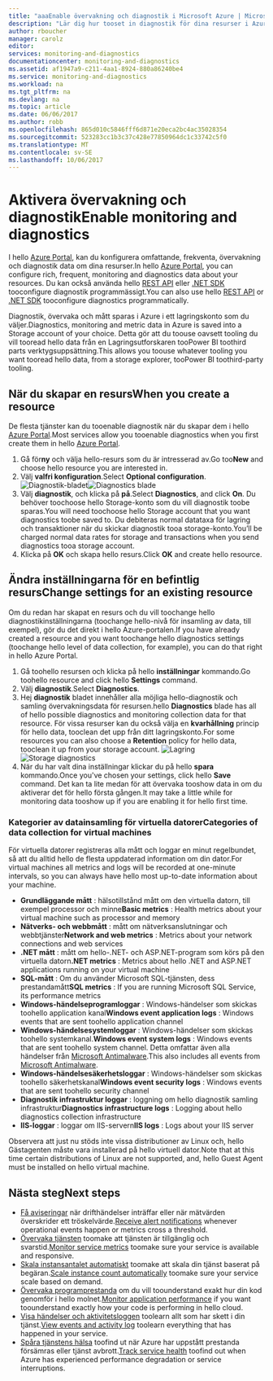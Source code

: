 ```yaml
---
title: "aaaEnable övervakning och diagnostik i Microsoft Azure | Microsoft Docs"
description: "Lär dig hur tooset in diagnostik för dina resurser i Azure."
author: rboucher
manager: carolz
editor: 
services: monitoring-and-diagnostics
documentationcenter: monitoring-and-diagnostics
ms.assetid: af1947a9-c211-4aa1-8924-880a86240be4
ms.service: monitoring-and-diagnostics
ms.workload: na
ms.tgt_pltfrm: na
ms.devlang: na
ms.topic: article
ms.date: 06/06/2017
ms.author: robb
ms.openlocfilehash: 865d010c5846fff6d871e20eca2bc4ac35028354
ms.sourcegitcommit: 523283cc1b3c37c428e77850964dc1c33742c5f0
ms.translationtype: MT
ms.contentlocale: sv-SE
ms.lasthandoff: 10/06/2017
---
```

# <a name="enable-monitoring-and-diagnostics"></a><span data-ttu-id="3ee17-103">Aktivera övervakning och diagnostik</span><span class="sxs-lookup"><span data-stu-id="3ee17-103">Enable monitoring and diagnostics</span></span>
<span data-ttu-id="3ee17-104">I hello [Azure Portal](https://portal.azure.com), kan du konfigurera omfattande, frekventa, övervakning och diagnostik data om dina resurser.</span><span class="sxs-lookup"><span data-stu-id="3ee17-104">In hello [Azure Portal](https://portal.azure.com), you can configure rich, frequent, monitoring and diagnostics data about your resources.</span></span> <span data-ttu-id="3ee17-105">Du kan också använda hello [REST API](https://msdn.microsoft.com/library/azure/dn931932.aspx) eller [.NET SDK](http://www.nuget.org/packages/Microsoft.Azure.Management.Monitor) tooconfigure diagnostik programmässigt.</span><span class="sxs-lookup"><span data-stu-id="3ee17-105">You can also use hello [REST API](https://msdn.microsoft.com/library/azure/dn931932.aspx) or [.NET SDK](http://www.nuget.org/packages/Microsoft.Azure.Management.Monitor) tooconfigure diagnostics programmatically.</span></span>

<span data-ttu-id="3ee17-106">Diagnostik, övervaka och mått sparas i Azure i ett lagringskonto som du väljer.</span><span class="sxs-lookup"><span data-stu-id="3ee17-106">Diagnostics, monitoring and metric data in Azure is saved into a Storage account of your choice.</span></span> <span data-ttu-id="3ee17-107">Detta gör att du toouse oavsett tooling du vill tooread hello data från en Lagringsutforskaren tooPower BI toothird parts verktygsuppsättning.</span><span class="sxs-lookup"><span data-stu-id="3ee17-107">This allows you toouse whatever tooling you want tooread hello data, from a storage explorer, tooPower BI toothird-party tooling.</span></span>

## <a name="when-you-create-a-resource"></a><span data-ttu-id="3ee17-108">När du skapar en resurs</span><span class="sxs-lookup"><span data-stu-id="3ee17-108">When you create a resource</span></span>
<span data-ttu-id="3ee17-109">De flesta tjänster kan du tooenable diagnostik när du skapar dem i hello [Azure Portal](https://portal.azure.com).</span><span class="sxs-lookup"><span data-stu-id="3ee17-109">Most services allow you tooenable diagnostics when you first create them in hello [Azure Portal](https://portal.azure.com).</span></span>

1. <span data-ttu-id="3ee17-110">Gå för**ny** och välja hello-resurs som du är intresserad av.</span><span class="sxs-lookup"><span data-stu-id="3ee17-110">Go too**New** and choose hello resource you are interested in.</span></span>
2. <span data-ttu-id="3ee17-111">Välj **valfri konfiguration**.</span><span class="sxs-lookup"><span data-stu-id="3ee17-111">Select **Optional configuration**.</span></span>
    <span data-ttu-id="3ee17-112">![Diagnostik-bladet](./media/insights-how-to-use-diagnostics/Insights_CreateTime.png)</span><span class="sxs-lookup"><span data-stu-id="3ee17-112">![Diagnostics blade](./media/insights-how-to-use-diagnostics/Insights_CreateTime.png)</span></span>
3. <span data-ttu-id="3ee17-113">Välj **diagnostik**, och klicka på **på**.</span><span class="sxs-lookup"><span data-stu-id="3ee17-113">Select **Diagnostics**, and click **On**.</span></span> <span data-ttu-id="3ee17-114">Du behöver toochoose hello Storage-konto som du vill diagnostik toobe sparas.</span><span class="sxs-lookup"><span data-stu-id="3ee17-114">You will need toochoose hello Storage account that you want diagnostics toobe saved to.</span></span> <span data-ttu-id="3ee17-115">Du debiteras normal datataxa för lagring och transaktioner när du skickar diagnostik tooa storage-konto.</span><span class="sxs-lookup"><span data-stu-id="3ee17-115">You’ll be charged normal data rates for storage and transactions when you send diagnostics tooa storage account.</span></span>
4. <span data-ttu-id="3ee17-116">Klicka på **OK** och skapa hello resurs.</span><span class="sxs-lookup"><span data-stu-id="3ee17-116">Click **OK** and create hello resource.</span></span>

## <a name="change-settings-for-an-existing-resource"></a><span data-ttu-id="3ee17-117">Ändra inställningarna för en befintlig resurs</span><span class="sxs-lookup"><span data-stu-id="3ee17-117">Change settings for an existing resource</span></span>
<span data-ttu-id="3ee17-118">Om du redan har skapat en resurs och du vill toochange hello diagnostikinställningarna (toochange hello-nivå för insamling av data, till exempel), gör du det direkt i hello Azure-portalen.</span><span class="sxs-lookup"><span data-stu-id="3ee17-118">If you have already created a resource and you want toochange hello diagnostics settings (toochange hello level of data collection, for example), you can do that right in hello Azure Portal.</span></span>

1. <span data-ttu-id="3ee17-119">Gå toohello resursen och klicka på hello **inställningar** kommando.</span><span class="sxs-lookup"><span data-stu-id="3ee17-119">Go toohello resource and click hello **Settings** command.</span></span>
2. <span data-ttu-id="3ee17-120">Välj **diagnostik**.</span><span class="sxs-lookup"><span data-stu-id="3ee17-120">Select **Diagnostics**.</span></span>
3. <span data-ttu-id="3ee17-121">Hej **diagnostik** bladet innehåller alla möjliga hello-diagnostik och samling övervakningsdata för resursen.</span><span class="sxs-lookup"><span data-stu-id="3ee17-121">hello **Diagnostics** blade has all of hello possible diagnostics and monitoring collection data for that resource.</span></span> <span data-ttu-id="3ee17-122">För vissa resurser kan du också välja en **kvarhållning** princip för hello data, tooclean det upp från ditt lagringskonto.</span><span class="sxs-lookup"><span data-stu-id="3ee17-122">For some resources you can also choose a **Retention** policy for hello data, tooclean it up from your storage account.</span></span>
    <span data-ttu-id="3ee17-123">![Lagring](./media/insights-how-to-use-diagnostics/Insights_StorageDiagnostics.png)</span><span class="sxs-lookup"><span data-stu-id="3ee17-123">![Storage diagnostics](./media/insights-how-to-use-diagnostics/Insights_StorageDiagnostics.png)</span></span>
4. <span data-ttu-id="3ee17-124">När du har valt dina inställningar klickar du på hello **spara** kommando.</span><span class="sxs-lookup"><span data-stu-id="3ee17-124">Once you've chosen your settings, click hello **Save** command.</span></span> <span data-ttu-id="3ee17-125">Det kan ta lite medan för att övervaka tooshow data in om du aktiverar det för hello första gången.</span><span class="sxs-lookup"><span data-stu-id="3ee17-125">It may take a little while for monitoring data tooshow up if you are enabling it for hello first time.</span></span>

### <a name="categories-of-data-collection-for-virtual-machines"></a><span data-ttu-id="3ee17-126">Kategorier av datainsamling för virtuella datorer</span><span class="sxs-lookup"><span data-stu-id="3ee17-126">Categories of data collection for virtual machines</span></span>
<span data-ttu-id="3ee17-127">För virtuella datorer registreras alla mått och loggar en minut regelbundet, så att du alltid hello de flesta uppdaterad information om din dator.</span><span class="sxs-lookup"><span data-stu-id="3ee17-127">For virtual machines all metrics and logs will be recorded at one-minute intervals, so you can always have hello most up-to-date information about your machine.</span></span>

* <span data-ttu-id="3ee17-128">**Grundläggande mått** : hälsotillstånd mått om den virtuella datorn, till exempel processor och minne</span><span class="sxs-lookup"><span data-stu-id="3ee17-128">**Basic metrics** : Health metrics about your virtual machine such as processor and memory</span></span>
* <span data-ttu-id="3ee17-129">**Nätverks- och webbmått** : mått om nätverksanslutningar och webbtjänster</span><span class="sxs-lookup"><span data-stu-id="3ee17-129">**Network and web metrics** : Metrics about your network connections and web services</span></span>
* <span data-ttu-id="3ee17-130">**.NET mått** : mått om hello-.NET- och ASP.NET-program som körs på den virtuella datorn</span><span class="sxs-lookup"><span data-stu-id="3ee17-130">**.NET metrics** : Metrics about hello .NET and ASP.NET applications running on your virtual machine</span></span>
* <span data-ttu-id="3ee17-131">**SQL-mått** : Om du använder Microsoft SQL-tjänsten, dess prestandamått</span><span class="sxs-lookup"><span data-stu-id="3ee17-131">**SQL metrics** : If you are running Microsoft SQL Service, its performance metrics</span></span>
* <span data-ttu-id="3ee17-132">**Windows-händelseprogramloggar** : Windows-händelser som skickas toohello application kanal</span><span class="sxs-lookup"><span data-stu-id="3ee17-132">**Windows event application logs** : Windows events that are sent toohello application channel</span></span>
* <span data-ttu-id="3ee17-133">**Windows-händelsesystemloggar** : Windows-händelser som skickas toohello systemkanal.</span><span class="sxs-lookup"><span data-stu-id="3ee17-133">**Windows event system logs** : Windows events that are sent toohello system channel.</span></span> <span data-ttu-id="3ee17-134">Detta omfattar även alla händelser från [Microsoft Antimalware](http://go.microsoft.com/fwlink/?LinkID=404171&clcid=0x409).</span><span class="sxs-lookup"><span data-stu-id="3ee17-134">This also includes all events from [Microsoft Antimalware](http://go.microsoft.com/fwlink/?LinkID=404171&clcid=0x409).</span></span>
* <span data-ttu-id="3ee17-135">**Windows-händelsesäkerhetsloggar** : Windows-händelser som skickas toohello säkerhetskanal</span><span class="sxs-lookup"><span data-stu-id="3ee17-135">**Windows event security logs** : Windows events that are sent toohello security channel</span></span>
* <span data-ttu-id="3ee17-136">**Diagnostik infrastruktur loggar** : loggning om hello diagnostik samling infrastruktur</span><span class="sxs-lookup"><span data-stu-id="3ee17-136">**Diagnostics infrastructure logs** : Logging about hello diagnostics collection infrastructure</span></span>
* <span data-ttu-id="3ee17-137">**IIS-loggar** : loggar om IIS-servern</span><span class="sxs-lookup"><span data-stu-id="3ee17-137">**IIS logs** : Logs about your IIS server</span></span>

<span data-ttu-id="3ee17-138">Observera att just nu stöds inte vissa distributioner av Linux och, hello Gästagenten måste vara installerad på hello virtuell dator.</span><span class="sxs-lookup"><span data-stu-id="3ee17-138">Note that at this time certain distributions of Linux are not supported, and, hello Guest Agent must be installed on hello virtual machine.</span></span>

## <a name="next-steps"></a><span data-ttu-id="3ee17-139">Nästa steg</span><span class="sxs-lookup"><span data-stu-id="3ee17-139">Next steps</span></span>
* <span data-ttu-id="3ee17-140">[Få aviseringar](insights-receive-alert-notifications.md) när drifthändelser inträffar eller när mätvärden överskrider ett tröskelvärde.</span><span class="sxs-lookup"><span data-stu-id="3ee17-140">[Receive alert notifications](insights-receive-alert-notifications.md) whenever operational events happen or metrics cross a threshold.</span></span>
* <span data-ttu-id="3ee17-141">[Övervaka tjänsten](insights-how-to-customize-monitoring.md) toomake att tjänsten är tillgänglig och svarstid.</span><span class="sxs-lookup"><span data-stu-id="3ee17-141">[Monitor service metrics](insights-how-to-customize-monitoring.md) toomake sure your service is available and responsive.</span></span>
* <span data-ttu-id="3ee17-142">[Skala instansantalet automatiskt](insights-how-to-scale.md) toomake att skala din tjänst baserat på begäran.</span><span class="sxs-lookup"><span data-stu-id="3ee17-142">[Scale instance count automatically](insights-how-to-scale.md) toomake sure your service scale based on demand.</span></span>
* <span data-ttu-id="3ee17-143">[Övervaka programprestanda](../application-insights/app-insights-azure-web-apps.md) om du vill toounderstand exakt hur din kod genomför i hello molnet.</span><span class="sxs-lookup"><span data-stu-id="3ee17-143">[Monitor application performance](../application-insights/app-insights-azure-web-apps.md) if you want toounderstand exactly how your code is performing in hello cloud.</span></span>
* <span data-ttu-id="3ee17-144">[Visa händelser och aktivitetsloggen](insights-debugging-with-events.md) toolearn allt som har skett i din tjänst.</span><span class="sxs-lookup"><span data-stu-id="3ee17-144">[View events and activity log](insights-debugging-with-events.md) toolearn everything that has happened in your service.</span></span>
* <span data-ttu-id="3ee17-145">[Spåra tjänstens hälsa](insights-service-health.md) toofind ut när Azure har uppstått prestanda försämras eller tjänst avbrott.</span><span class="sxs-lookup"><span data-stu-id="3ee17-145">[Track service health](insights-service-health.md) toofind out when Azure has experienced performance degradation or service interruptions.</span></span>

